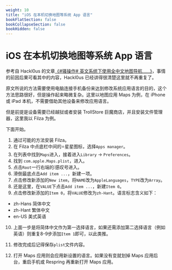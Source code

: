 ```yaml
---
weight: 10
title: "iOS 在本机切换地图等系统 App 语言"
bookFlatSection: false
bookCollapseSection: false
bookHidden: false
---
```


# iOS 在本机切换地图等系统 App 语言

参考自 Hackl0us 的文章[《#骚操作# 英文系统下使用全中文地图导航……》](https://mp.weixin.qq.com/s/xOjQXMULyIEmH8rqu5E6cw)，事情的前因后果可看其中的内容，Hackl0us 已经讲得很清楚这里就不再重复了。

原文所说的方法需要使用电脑连接手机备份来达到修改系统应用语言的目的，这个方法思路很好，但是操作起来略微复杂。这里以地图应用 Maps 为例，在 iPhone 或 iPad 本机，不需要借助其他设备来修改应用语言。

但是前提是设备需要已经越狱或者安装 TrollStore 巨魔商店，并且安装文件管理器，这里我以 Filza 为例。

下面开始。

1. 通过可能的方法安装 Filza。
2. 在 Filza 中点底栏中间的⭐星星图标，选择`Apps manager`。
3. 在列表中找到`Maps`进入，接着进入`Library` → `Preferences`。
4. 找到 `com.apple.Maps.plist`，进入。
5. 点击`Root`一行右端的❕感叹号进入。
6. 滑倒最底点击`Add item ...`，新建一项。
7. 点击修改新添加的`New item`，将`NAME`改为`AppleLanguages`，`TYPE`改为`Array`。
8. 还是这里，在`VALUE`下点击`Add item ...`，新建`Item 0`。
9. 点击修改新添加的`Item 0`，将`VALUE`修改为`zh-Hant`。语言标志含义如下：
- zh-Hans 简体中文
- zh-Hant 繁体中文
- en-US 美式英语
10. 上面一步是将简体中文作为第一选择语言，如果还需添加第二选择语言（例如英语）则重复8-9步添加`Item 1`即可，以此类推。
11. 修改完成后记得保存`plist`文件内容。

11. 打开 Maps 应用则会应用新设置的语言。如果没有变就划掉 Maps 应用后台，重启手机或 Respring 再重新打开 Maps 应用。